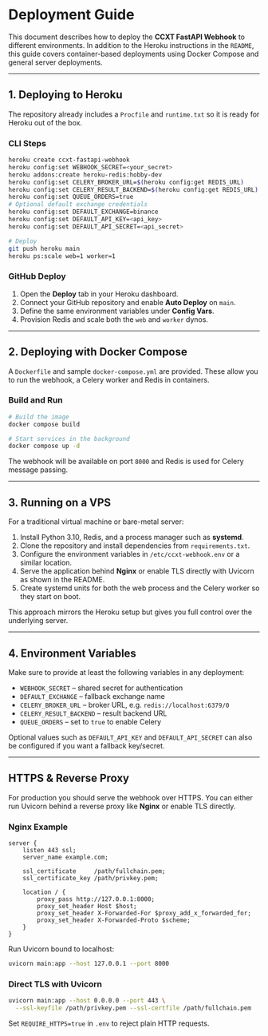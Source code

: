 # Deployment Guide

This document describes how to deploy the **CCXT FastAPI Webhook** to different environments. In addition to the Heroku instructions in the `README`, this guide covers container-based deployments using Docker Compose and general server deployments.

---

## 1. Deploying to Heroku

The repository already includes a `Procfile` and `runtime.txt` so it is ready for Heroku out of the box.

### CLI Steps

```bash
heroku create ccxt-fastapi-webhook
heroku config:set WEBHOOK_SECRET=<your_secret>
heroku addons:create heroku-redis:hobby-dev
heroku config:set CELERY_BROKER_URL=$(heroku config:get REDIS_URL)
heroku config:set CELERY_RESULT_BACKEND=$(heroku config:get REDIS_URL)
heroku config:set QUEUE_ORDERS=true
# Optional default exchange credentials
heroku config:set DEFAULT_EXCHANGE=binance
heroku config:set DEFAULT_API_KEY=<api_key>
heroku config:set DEFAULT_API_SECRET=<api_secret>

# Deploy
git push heroku main
heroku ps:scale web=1 worker=1
```

### GitHub Deploy
1. Open the **Deploy** tab in your Heroku dashboard.
2. Connect your GitHub repository and enable **Auto Deploy** on `main`.
3. Define the same environment variables under **Config Vars**.
4. Provision Redis and scale both the `web` and `worker` dynos.

---

## 2. Deploying with Docker Compose

A `Dockerfile` and sample `docker-compose.yml` are provided. These allow you to run the webhook, a Celery worker and Redis in containers.

### Build and Run

```bash
# Build the image
docker compose build

# Start services in the background
docker compose up -d
```

The webhook will be available on port `8000` and Redis is used for Celery message passing.

---

## 3. Running on a VPS

For a traditional virtual machine or bare-metal server:

1. Install Python 3.10, Redis, and a process manager such as **systemd**.
2. Clone the repository and install dependencies from `requirements.txt`.
3. Configure the environment variables in `/etc/ccxt-webhook.env` or a similar location.
4. Serve the application behind **Nginx** or enable TLS directly with Uvicorn as shown in the README.
5. Create systemd units for both the web process and the Celery worker so they start on boot.

This approach mirrors the Heroku setup but gives you full control over the underlying server.

---

## 4. Environment Variables

Make sure to provide at least the following variables in any deployment:

- `WEBHOOK_SECRET` – shared secret for authentication
- `DEFAULT_EXCHANGE` – fallback exchange name
- `CELERY_BROKER_URL` – broker URL, e.g. `redis://localhost:6379/0`
- `CELERY_RESULT_BACKEND` – result backend URL
- `QUEUE_ORDERS` – set to `true` to enable Celery

Optional values such as `DEFAULT_API_KEY` and `DEFAULT_API_SECRET` can also be configured if you want a fallback key/secret.


---

## HTTPS & Reverse Proxy
For production you should serve the webhook over HTTPS. You can either run Uvicorn behind a reverse proxy like **Nginx** or enable TLS directly.

### Nginx Example
```nginx
server {
    listen 443 ssl;
    server_name example.com;

    ssl_certificate     /path/fullchain.pem;
    ssl_certificate_key /path/privkey.pem;

    location / {
        proxy_pass http://127.0.0.1:8000;
        proxy_set_header Host $host;
        proxy_set_header X-Forwarded-For $proxy_add_x_forwarded_for;
        proxy_set_header X-Forwarded-Proto $scheme;
    }
}
```
Run Uvicorn bound to localhost:
```bash
uvicorn main:app --host 127.0.0.1 --port 8000
```

### Direct TLS with Uvicorn
```bash
uvicorn main:app --host 0.0.0.0 --port 443 \
  --ssl-keyfile /path/privkey.pem --ssl-certfile /path/fullchain.pem
```
Set `REQUIRE_HTTPS=true` in `.env` to reject plain HTTP requests.
